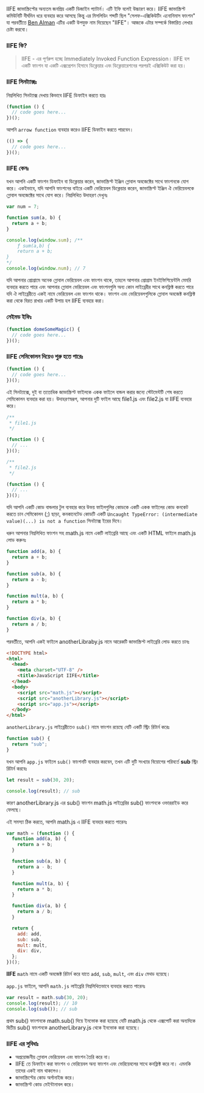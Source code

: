 IIFE জাভাস্ক্রিপ্টের অন্যতম জনপ্রিয় একটি ডিজাইন প্যাটার্ন। এটি ইফি বলেই উচ্চারণ করে। IIFE জাভাস্ক্রিপ্ট কমিউনিটি দীর্ঘদিন ধরে ব্যবহার করে আসছে কিন্তু এর মিসলিডিং শব্দটি ছিল "সেলফ-এক্সিকিউটিং এনোনিমাস ফাংশন" যা পরবর্তীতে [Ben Alman](http://benalman.com/) এটির একটি উপযুক্ত নাম দিয়েছেন "IIFE"। আজকে এটার সম্পর্কে বিস্তারিত লেখার চেষ্টা করবো।

### IIFE কি?

> IIFE - এর পূর্ণরুপ হচ্ছে Immediately Invoked Function Expression। IIFE হল একটি ফাংশন যা একটি এক্সপ্রেশন হিসাবে ডিক্লেয়ার এবং ডিক্লেয়ারেশনের পরপরই এক্সিকিউট করা হয়।

### IIFE সিনট্যাক্সঃ

নিম্নলিখিত সিনট্যাক্স দেখায় কিভাবে IIFE ডিফাইন করতে হয়ঃ

```js
(function () {
  // code goes here...
})();
```

আপনি `arrow function` ব্যবহার করেও IIFE ডিফাইন করতে পারবেন।

```js
(() => {
  // code goes here...
})();
```

### IIFE কেনঃ

যখন আপনি একটি ফাংশন ডিফাইন বা ডিক্লেয়ার করেন, জাভাস্ক্রিপ্ট ইঞ্জিন গ্লোবাল অবজেক্টের সাথে ফাংশনকে যোগ করে। একইভাবে, যদি আপনি ফাংশনের বাইরে একটি ভেরিয়েবল ডিক্লেয়ার করেন, জাভাস্ক্রিপ্ট ইঞ্জিন ঐ ভেরিয়েবলকে গ্লোবাল অবজেক্টের সাথে যোগ করে। নিম্নলিখিত উদাহরণ দেখুনঃ

```js
var num = 7;

function sum(a, b) {
  return a + b;
}

console.log(window.sum); /**
	ƒ sum(a,b) {
    return a + b;
}
*/
console.log(window.num); // 7
```

যদি আপনার প্রোগ্রামে অনেক গ্লোবাল ভেরিয়েবল এবং ফাংশন থাকে, তাহলে আপনার প্রোগ্রাম ইনইফিশিয়েন্টলি মেমরি ব্যবহার করতে পারে এবং আপনার গ্লোবাল ভেরিয়েবল এবং ফাংশনগুলি অন্য কোন লাইব্রেরীর সাথে কনফ্লিক্ট করতে পারে যদি ঐ লাইব্রেরীতে একই নামে ভেরিয়েবল এবং ফাংশন থাকে। ফাংশন এবং ভেরিয়েবলগুলিকে গ্লোবাল অবজেক্ট কনফ্লিক্ট করা থেকে বিরত রাখার একটি উপায় হল IIFE ব্যবহার করা।

### নেইমড ইফিঃ

```js
(function domeSomeMagic() {
  // code goes here...
})();
```

### IIFE সেমিকোলন দিয়েও শুরু হতে পারেঃ

```js
(function () {
  // code goes here...
})();
```

এই সিনট্যাক্সে, দুই বা ততোধিক জাভাস্ক্রিপ্ট ফাইলকে একক ফাইলে বান্ডল করার জন্যে স্টেটমেন্টটি শেষ করতে সেমিকোলন ব্যবহার করা হয়। উদাহরণস্বরূপ, আপনার দুটি ফাইল আছে file1.js এবং file2.js যা IIFE ব্যবহার করে।

```js
/**
 * file1.js
 */

(function () {
  // ...
})();
```

```js
/**
 * file2.js
 */

(function () {
  // ...
})();
```

যদি আপনি একটি কোড বান্ডলার টুল ব্যবহার করে উভয় ফাইলগুলির কোডকে একটি একক ফাইলের কোড কনকেট করতে চান সেমিকোলন (;) ছাড়া, কনকানেটেড কোডটি একটি `Uncaught TypeError: (intermediate value)(...) is not a function` সিনট্যাক্স ইরের দিবে।

ধরুন আপনার নিম্নলিখিত ফাংশন সহ math.js নামে একটি লাইব্রেরি আছে এবং একটি HTML ফাইলে math.js লোড করুনঃ

```js
function add(a, b) {
  return a + b;
}

function sub(a, b) {
  return a - b;
}

function mult(a, b) {
  return a * b;
}

function div(a, b) {
  return a / b;
}
```

পরবর্তীতে, আপনি একই ফাইলে anotherLibraby.js নামে আরেকটি জাভাস্ক্রিপ্ট লাইব্রেরি লোড করতে চানঃ

```html
<!DOCTYPE html>
<html>
  <head>
    <meta charset="UTF-8" />
    <title>JavaScript IIFE</title>
  </head>
  <body>
    <script src="math.js"></script>
    <script src="anotherLibrary.js"></script>
    <script src="app.js"></script>
  </body>
</html>
```

`anotherLibrary.js` লাইব্রেরীতেও `sub()` নামে ফাংশন রয়েছে যেটি একটি স্ট্রিং রিটার্ন করেঃ

```js
function sub() {
  return "sub";
}
```

যখন আপনি `app.js` ফাইলে `sub()` ফাংশনটি ব্যবহার করবেন, তখন এটি দুটি সংখ্যার বিয়োগের পরিবর্তে **sub** স্ট্রিং রিটার্ন করবেঃ

```js
let result = sub(30, 20);

console.log(result); // sub
```

কারণ anotherLibrary.js এর sub() ফাংশন math.js লাইব্রেরির sub() ফাংশনকে ওভাররাইড করে ফেলছে।

এই সমস্যা ঠিক করতে, আপনি math.js এ IIFE ব্যবহার করতে পারেনঃ

```js
var math = (function () {
  function add(a, b) {
    return a + b;
  }

  function sub(a, b) {
    return a - b;
  }

  function mult(a, b) {
    return a * b;
  }

  function div(a, b) {
    return a / b;
  }

  return {
    add: add,
    sub: sub,
    mult: mult,
    div: div,
  };
})();
```

**IIFE** `math` নামে একটি অবজেক্ট রিটার্ন করে যাতে `add`, `sub`, `mult`, এবং `div` মেথড হয়েছে।

`app.js` ফাইলে, আপনি `math.js` লাইব্রেরি নিম্নলিখিতভাবে ব্যবহার করতে পারেনঃ

```js
var result = math.sub(30, 20);
console.log(result); // 10
console.log(sub()); // sub
```

প্রথম sub() ফাংশনকে math.sub() দিয়ে ইনভোক করা হয়েছে যেটি math.js থেকে এক্সপোর্ট করা অন্যদিকে দ্বিতীয় sub() ফাংশনকে anotherLibrary.js থেকে ইনভোক করা হয়েছে।

### IIFE এর সুবিধাঃ

- অপ্রয়োজনীয় গ্লোবাল ভেরিয়েবল এবং ফাংশন তৈরি করে না।
- IIFE তে ডিফাইন করা ফাংশন ও ভেরিয়েবল অন্য ফাংশন এবং ভেরিয়েবলের সাথে কনফ্লিক্ট করে না। এমনকি তাদের একই নাম থাকলেও।
- জাভাস্ক্রিপ্টের কোড অর্গানাইজ করে।
- জাভাস্ক্রিপ্ট কোড মেইন্টানাবল করে।
